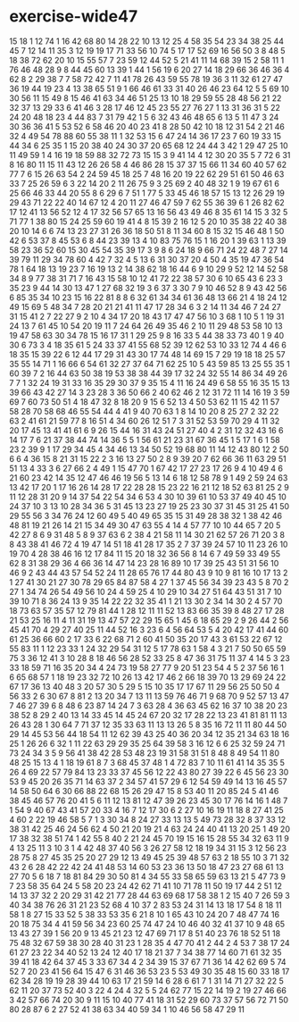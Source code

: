 # exercise-wide47
15
18
1
12
74
1
16
42
68
80
14
28
22
10
13
12
25
4
58
35
54
23
34
38
25
44
45
7
12
14
11
35
3
12
19
19
17
71
33
56
10
74
5
17
17
52
69
16
56
50
3
8
48
5
18
38
72
62
20
10
15
55
57
7
23
59
12
44
52
5
21
41
11
14
68
39
15
2
58
11
1
76
46
48
28
9
8
44
45
60
13
39
1
44
1
56
19
6
20
27
14
18
29
66
36
46
36
4
62
8
2
29
38
7
7
58
72
42
7
11
41
78
26
43
59
55
78
19
36
3
11
32
61
27
47
36
19
44
19
23
4
13
38
65
51
9
1
66
46
61
33
31
40
26
46
23
64
12
5
5
69
10
30
56
11
15
49
8
15
46
41
63
34
46
51
25
13
10
18
29
59
55
28
48
56
21
22
32
37
13
29
33
6
41
46
3
28
17
46
12
45
23
55
27
76
27
1
13
31
36
31
5
22
24
20
48
18
23
4
44
83
7
31
79
42
1
5
6
32
43
46
48
65
6
13
5
11
47
3
24
30
36
36
41
5
53
52
6
58
46
20
40
23
41
8
28
50
42
10
18
12
31
54
2
21
46
32
4
49
54
78
88
60
55
38
11
1
32
53
15
6
47
24
14
36
17
23
7
60
19
33
15
44
34
6
25
35
1
15
20
38
40
24
30
37
20
65
68
12
24
44
3
42
1
29
47
25
10
11
49
59
1
4
16
19
18
59
88
32
72
73
15
15
3
9
41
14
4
12
30
20
35
5
7
72
6
31
8
16
80
11
15
11
43
12
26
26
58
4
46
86
28
15
37
37
15
66
11
34
60
40
57
62
77
7
6
15
26
63
54
2
24
59
45
18
25
7
48
16
20
19
22
62
29
51
61
50
46
63
33
7
25
26
59
6
3
22
14
20
2
11
26
75
9
3
25
69
2
40
48
32
1
9
19
67
61
6
25
66
46
33
44
20
55
8
6
29
6
7
51
1
77
5
33
45
46
18
57
15
13
12
26
29
19
29
43
71
22
22
40
14
67
12
4
20
11
27
46
47
59
7
62
55
36
39
6
1
26
82
62
17
12
41
13
56
52
12
4
17
32
56
57
65
13
16
56
43
49
46
8
35
61
14
15
3
32
5
71
77
1
38
80
15
24
25
59
60
19
41
4
8
15
39
2
16
12
5
20
10
35
38
22
40
38
20
10
14
6
6
74
13
23
27
31
26
36
18
50
51
8
11
34
60
8
15
32
15
46
48
1
50
42
6
53
37
8
45
53
6
8
44
23
39
13
4
10
83
75
76
15
1
16
20
1
39
63
1
13
39
58
23
36
52
60
15
30
45
54
35
39
17
3
9
8
6
24
18
9
66
71
24
22
48
7
27
14
39
79
11
29
34
78
60
4
42
7
32
4
5
13
6
31
30
37
20
4
50
4
35
19
47
36
54
78
1
64
18
13
19
23
7
16
19
13
2
14
38
62
18
16
44
6
9
10
29
9
52
12
14
52
58
34
8
9
77
38
31
71
7
16
43
15
58
10
12
41
72
22
38
57
30
6
10
65
43
6
23
3
35
23
9
44
14
30
13
47
1
27
68
32
19
3
6
37
3
30
7
9
10
46
52
8
9
43
42
56
6
85
35
34
10
23
15
16
22
81
8
8
6
32
61
34
34
61
36
48
13
66
21
4
18
24
12
49
15
69
5
48
34
7
28
20
21
21
41
11
47
17
28
34
6
3
2
14
11
34
46
7
24
27
31
15
41
2
7
22
27
9
2
10
4
34
17
20
18
43
17
47
47
56
10
3
68
1
10
5
1
19
31
24
13
7
61
45
10
54
20
19
11
7
24
64
26
49
35
46
2
10
11
29
48
53
58
10
13
19
47
58
63
30
34
78
15
16
17
31
1
29
25
9
8
16
33
5
44
38
33
73
40
1
9
40
30
6
73
3
4
18
35
61
5
24
33
37
41
55
68
52
39
12
62
53
10
33
12
74
4
46
6
18
35
15
39
22
6
12
44
17
29
31
43
30
17
74
48
14
69
15
7
29
19
18
18
25
57
35
55
14
71
1
16
66
6
54
61
32
27
37
64
71
62
25
10
5
43
59
85
13
25
55
35
1
60
39
7
2
16
44
63
50
38
19
53
38
38
44
39
17
32
24
32
55
14
86
34
49
26
7
7
1
32
24
19
31
33
16
35
29
30
37
9
35
15
4
11
16
24
49
6
58
55
16
35
15
13
39
66
43
42
27
14
3
23
28
3
36
50
66
2
40
62
46
2
12
31
72
11
14
16
19
3
59
69
7
60
73
50
51
4
18
47
32
8
18
20
9
15
6
52
13
4
50
53
62
11
15
42
11
57
58
28
70
58
68
46
55
54
44
4
41
9
40
70
63
1
8
14
10
20
8
25
27
2
32
22
63
2
41
61
21
59
77
8
16
51
4
34
60
26
12
51
7
3
31
52
53
59
70
29
4
11
32
20
17
45
13
41
41
61
6
9
26
15
44
16
31
43
24
51
27
40
4
2
31
12
32
43
16
6
14
17
7
6
21
37
38
44
74
14
36
5
5
1
56
61
21
23
31
67
36
45
1
5
17
1
6
1
58
23
2
39
9
1
17
29
34
45
4
34
46
13
34
50
52
19
68
80
11
14
12
43
80
12
2
50
6
6
4
36
15
8
21
31
15
22
2
3
16
13
27
50
2
8
9
39
20
7
62
66
36
11
63
29
51
51
13
4
33
3
6
27
66
2
4
49
1
15
47
70
1
67
42
17
27
23
17
26
9
4
10
49
4
6
21
60
23
42
14
35
12
47
46
46
19
56
5
13
14
6
18
12
58
78
9
1
49
2
59
24
63
13
42
17
20
1
17
16
26
14
28
17
22
28
28
15
23
22
16
21
12
18
52
63
81
25
2
9
11
12
28
31
20
9
14
37
54
22
54
34
6
53
4
30
10
39
61
10
53
37
49
40
45
10
24
37
10
3
13
10
28
34
36
5
31
45
13
23
27
19
25
23
30
37
31
45
31
25
41
50
29
55
56
3
34
76
24
12
60
49
5
40
49
65
35
15
31
49
28
38
32
1
38
42
46
48
81
19
21
26
14
21
15
34
49
30
47
63
55
4
14
4
57
77
10
10
44
65
7
20
5
42
27
8
6
9
31
48
5
8
9
37
63
6
2
38
4
21
58
11
14
30
21
62
57
26
71
20
3
8
8
43
38
41
46
72
4
19
47
14
51
18
41
28
17
35
2
7
37
39
24
57
10
11
23
26
10
19
70
4
28
38
46
16
12
17
84
11
15
20
18
32
36
56
8
14
6
7
49
59
33
49
55
62
8
31
38
29
36
4
66
36
14
47
14
23
28
16
89
10
17
39
25
43
51
31
56
10
46
9
2
43
44
43
57
54
52
24
11
28
65
76
17
44
80
43
9
10
9
81
16
10
17
13
2
1
27
41
30
21
27
30
78
29
65
84
87
58
4
27
1
37
45
56
34
39
23
43
5
8
70
2
27
1
34
74
26
54
49
56
10
24
4
59
25
4
10
29
10
34
27
51
64
43
51
31
7
10
39
10
71
8
36
24
13
9
35
14
22
22
32
35
41
1
21
13
30
2
34
14
30
2
4
57
70
18
73
63
57
35
57
12
79
81
44
1
28
12
11
11
52
13
83
66
35
39
8
48
27
17
28
21
53
25
16
11
4
11
31
19
13
47
57
22
29
15
65
1
45
6
18
65
29
2
9
26
44
2
56
45
41
70
4
29
27
40
25
11
44
52
16
3
23
6
4
56
64
53
5
4
20
42
17
41
44
60
61
25
36
66
60
2
17
33
6
22
68
71
2
60
41
50
35
20
17
43
3
61
53
22
67
12
55
83
11
1
12
23
33
1
24
32
29
54
31
12
5
17
78
63
1
58
4
3
21
7
50
50
65
59
75
3
36
12
41
3
10
28
8
18
46
56
28
52
33
25
8
47
36
31
75
11
37
4
14
5
3
23
33
18
59
71
16
35
20
34
4
24
73
19
58
27
77
9
20
51
23
54
4
5
2
37
56
16
1
6
65
68
57
1
18
19
23
32
72
10
26
13
42
17
46
2
66
18
39
70
13
29
69
24
22
67
17
36
13
40
48
3
20
57
30
5
29
5
15
10
35
17
17
67
11
29
56
25
50
50
4
56
33
2
6
30
67
8
81
2
13
20
34
7
13
11
13
59
76
46
71
9
68
70
9
52
57
13
47
7
46
27
39
6
8
48
6
23
87
14
24
7
3
63
28
4
36
63
45
62
16
37
10
38
20
23
38
52
8
29
2
40
13
14
33
45
14
45
24
67
20
32
17
28
22
13
23
41
81
81
11
13
26
43
28
1
30
64
7
71
37
12
35
33
63
11
13
13
26
5
8
35
16
72
11
11
80
44
50
29
14
45
53
56
44
18
54
11
12
62
39
43
25
40
36
20
34
12
35
21
34
63
18
16
25
1
26
26
6
32
1
11
22
63
29
29
35
25
64
39
58
3
16
12
6
6
25
32
59
24
71
73
24
34
3
5
9
56
41
38
42
28
53
48
23
19
31
58
31
51
8
48
8
49
54
11
80
48
25
15
13
4
1
18
19
61
8
7
3
68
45
37
48
1
4
72
83
7
10
11
61
41
14
35
35
5
26
4
69
22
57
79
84
13
23
33
37
45
56
12
22
43
80
27
39
22
6
45
56
23
30
53
9
45
20
26
35
71
14
63
37
2
34
57
41
57
29
6
12
54
59
49
14
13
16
45
57
14
58
50
64
6
30
66
88
22
68
15
26
29
47
15
8
53
40
11
20
85
24
5
41
46
38
45
46
57
76
20
41
5
6
11
12
13
81
12
47
39
26
23
45
30
17
76
14
16
1
48
7
1
54
9
40
67
43
41
57
20
33
4
16
7
12
17
30
6
2
27
10
16
19
11
18
8
27
41
25
4
60
2
22
19
46
58
5
7
1
3
30
34
8
24
27
33
13
13
5
49
73
28
32
8
37
33
12
38
31
42
25
46
24
56
62
4
50
21
20
19
21
4
63
24
24
40
41
13
20
25
1
49
20
17
38
32
38
51
74
1
42
55
8
40
2
21
24
45
70
19
15
16
15
28
55
34
32
63
11
9
4
13
25
11
3
10
3
1
4
42
48
37
40
56
3
26
27
58
12
18
19
34
31
15
3
12
56
23
28
75
8
27
45
35
25
20
27
29
12
13
49
45
25
39
48
57
63
2
18
55
10
3
71
32
43
2
6
28
42
22
42
24
41
48
53
14
60
53
23
36
13
50
18
47
23
27
68
61
13
27
70
5
6
18
7
18
81
84
29
30
50
81
4
34
55
33
58
65
59
63
13
21
5
47
73
9
7
23
58
35
64
24
5
58
20
23
24
42
62
71
41
10
71
78
11
50
19
17
44
2
51
12
14
13
37
32
2
20
29
31
42
21
77
28
44
63
69
68
17
58
38
1
2
15
40
7
26
59
3
40
34
38
76
26
31
21
23
52
68
4
10
37
2
83
53
24
31
14
13
18
17
54
8
18
11
58
1
8
27
15
33
52
5
38
33
53
35
6
21
8
10
1
65
43
10
24
20
7
48
47
74
16
20
18
75
34
4
41
59
56
34
23
60
25
74
47
24
10
46
40
32
41
37
10
9
48
65
13
43
27
39
1
56
20
9
13
45
21
23
12
47
69
71
17
8
51
40
23
76
18
52
51
18
75
48
32
67
59
38
30
28
40
31
23
1
28
35
4
47
70
41
2
44
2
4
53
7
38
17
24
61
27
23
22
34
40
52
13
24
12
40
17
18
21
37
7
34
38
77
14
60
71
61
32
35
39
41
18
42
64
37
45
3
33
67
34
4
2
34
39
15
37
67
71
36
14
42
62
69
5
74
52
7
20
23
41
56
64
15
47
6
31
46
36
53
23
5
53
49
30
35
48
15
60
33
18
17
62
34
28
19
19
28
39
44
10
63
17
21
59
14
6
28
6
61
7
1
31
14
71
27
32
22
5
62
11
20
37
73
52
40
3
22
4
24
4
32
5
5
24
62
77
15
22
14
19
2
19
27
46
66
3
42
57
66
74
20
30
9
11
15
10
40
77
41
18
31
52
29
60
73
37
57
56
72
71
50
80
28
87
6
2
27
52
41
38
63
34
40
59
34
1
10
46
56
58
47
29
11
